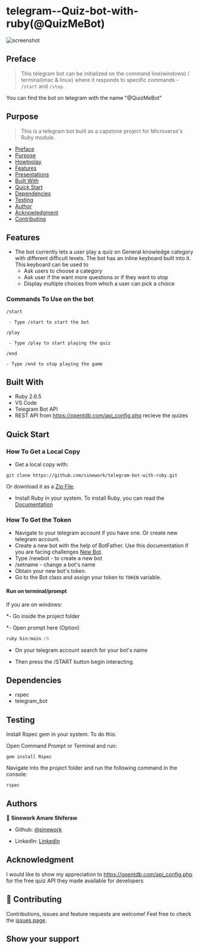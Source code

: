 # telegram--Quiz-bot-with-ruby(@QuizMeBot)

![screenshot](./images/BotGif.gif)

## Preface

> This telegram bot can be initialized on the command line(windows) / terminal(mac &amp; linux) where it responds to specific commands - `/start` and `/stop`.

You can find the bot on telegram with the name "@QuizMeBot"

## Purpose

> This is a telegram bot built as a capstone project for Microverse's Ruby module.

- [Preface](#preface)
- [Purpose](#purpose)
- [Howtoplay](#Instructions)
- [Features](#features)
- [Presentations](#presentations)
- [Built With](#built-with)
- [Quick Start](#quick-start)
- [Dependencies](#dependencies)
- [Testing](#testing)
- [Author](#author)
- [Acknowledgment](#Acknowledgment)
- [Contributing](#contributing)

## Features

- The bot currently lets a user play a quiz on General knowledge category with different difficult levels. The bot has an inline keyboard built into it. This keyboard can be used to
  * Ask users to choose a category
  * Ask user if the want more questions or if they want to stop
  * Display multiple choices from which a user can pick a choice

### Commands To Use on the bot

```
/start
 
 - Type /start to start the bot    
```
```
/play
 
 - Type /play to start playing the quiz   
```

```
/end

- Type /end to stop playing the game
```

## Built With

- Ruby 2.6.5
- VS Code
- Telegram Bot API
- REST API from https://opentdb.com/api_config.php recieve the quizes

## Quick Start

### How To Get a Local Copy

- Get a local copy with:

```console
git clone https://github.com/sinework/telegram-bot-with-ruby.git
```

Or download it as a [Zip File](https://codeload.github.com/sinework/telegram-bot-with-ruby/zip/feature).

- Install Ruby in your system. To install Ruby, you can read the [Documentation](https://www.ruby-lang.org/en/documentation/installation/)

### How To Get the Token
- Navigate to your telegram account if you have one. Or create new telegram account.
- Create a new bot with the help of BotFather. Use this documentation if you are facing challenges [New Bot](https://core.telegram.org/bots#6-botfather).
- Type /newbot - to create a new bot
- /setname - change a bot's name
- Obtain your new bot's token.
- Go to the Bot class and assign your token to `TOKEN` variable.

#### Run on terminal/prompt

If you are on windows:

\*- Go inside the project folder

\*- Open prompt here (Option)

```js
ruby bin/main.rb
```

- On your telegram account search for your bot's name

- Then press the /START button begin interacting.

## Dependencies

- rspec
- telegram_bot

## Testing

Install Rspec gem in your system. To do this:

Open Command Prompt or Terminal and run:

```console
gem install Rspec
```

Navigate into the project folder and run the following command in the console:

```console
rspec
```

## Authors

👤 **Sinework Amare Shiferaw**

- Github: [@sinework](https://github.com/sinework)

- LinkedIn: [LinkedIn](https://www.linkedin.com/in/sinework-amare-731a6a125/)

## Acknowledgment

I would like to show my appreciation to https://opentdb.com/api_config.php for the free quiz API they made available for developers

## 🤝 Contributing

Contributions, issues and feature requests are welcome!
Feel free to check the [issues page](https://github.com/JelilFaisalAbudu/tic_tac_toe_game/issues).

## Show your support
